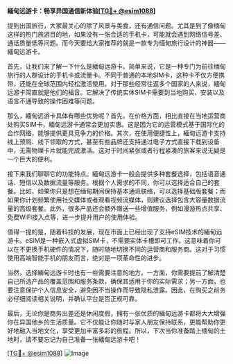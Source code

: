 **緬甸远游卡：畅享异国通信新体验[[TG💪+ @esim1088](https://t.me/s/esim1088)]**

提到出国旅行，大家最关心的除了风景与美食，还有通信问题。尤其是到了像缅甸这样的热门旅游目的地，如果没有一张合适的手机卡，可能就会遇到网络信号差、通话质量低等问题。而今天要给大家推荐的就是一款专为缅甸旅行设计的神器——緬甸远游卡。

首先，让我们来了解一下什么是緬甸远游卡。简单来说，它是一种专门为前往缅甸旅行的人群设计的手机卡或流量卡。不同于普通的本地SIM卡，这种卡不仅方便携带，还能在全球范围内轻松激活使用。对于那些经常往返多个国家的人来说，緬甸远游卡简直就是他们的福音。它解决了传统实体SIM卡需要到当地购买、安装以及语言不通导致的操作困难等问题。

那么，緬甸远游卡具体有哪些优势呢？首先，在价格方面，相比直接在当地运营商处购买SIM卡，緬甸远游卡通常会更加实惠。这是因为它的运营模式基于国际化的合作网络，能够提供更具竞争力的价格。其次，在使用便捷性上，緬甸远游卡支持线上预购、线下领取的方式，甚至有些品牌还支持通过电子方式直接下载到设备中，无需物理卡片就能完成激活。这对于时间紧张或者行程紧凑的旅客来说无疑是一个巨大的便利。

接下来我们聊聊它的功能特点。緬甸远游卡一般会提供多种套餐选择，包括语音通话、短信以及数据流量等服务。根据个人需求的不同，你可以选择适合自己的套餐。比如，如果你只是想在缅甸期间保持基本通讯联络，可以选择基础版套餐；而如果你计划频繁使用社交媒体或者观看视频流媒体，则建议选择包含大容量数据流量的高级套餐。此外，很多产品还会额外赠送一些增值服务，例如漫游热点共享、免费WiFi接入点等，进一步提升用户的使用体验。

值得一提的是，随着科技的发展，现在市面上已经出现了支持eSIM技术的緬甸远游卡。eSIM是一种嵌入式虚拟SIM卡，不需要实体卡槽即可工作。这意味着你可以在不更换手机硬件的情况下，随时随地切换不同的运营商和服务商。这对于习惯使用高端智能手机的朋友而言，绝对是一项革命性的进步。

当然，选择緬甸远游卡时也有一些需要注意的地方。一方面，你需要提前了解清楚自己所选产品的覆盖范围和服务条款，确保其适用于你的实际需求；另一方面，也要注意保护个人信息安全，避免因不当操作而导致隐私泄露。因此，在购买之前务必仔细阅读相关说明，并确认平台是否正规可靠。

最后，无论你是商务出差还是休闲度假，拥有一张优质的緬甸远游卡都将大大增强你在异国他乡的生活质量。它不仅能让你随时与家人朋友保持联系，更能帮助你更好地融入当地文化，享受更加丰富多彩的旅程。所以，下次当你准备踏上缅甸的土地时，请不要忘记为自己准备一张緬甸远游卡吧！

[[TG💪+ @esim1088](https://t.me/s/esim1088)] 
![Image](https://i.postimg.cc/4NQfJmqS/Snipaste-2025-05-13-00-14-12.png)